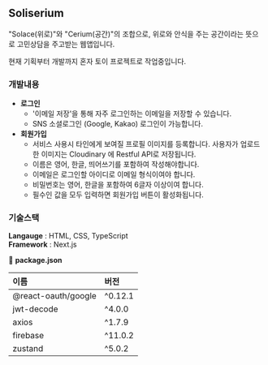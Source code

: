 ## Soliserium

"Solace(위로)"와 "Cerium(공간)"의 조합으로, 위로와 안식을 주는 공간이라는 뜻으로 고민상담을 주고받는 웹앱입니다.

현재 기획부터 개발까지 혼자 토이 프로젝트로 작업중입니다.

### 개발내용

- **로그인**
  - '이메일 저장'을 통해 자주 로그인하는 이메일을 저장할 수 있습니다.
  - SNS 소셜로그인 (Google, Kakao) 로그인이 가능합니다.
- **회원가입**
  - 서비스 사용시 타인에게 보여질 프로필 이미지를 등록합니다.
    사용자가 업로드한 이미지는 Cloudinary 에 Restful API로 저장됩니다.
  - 이름은 영어, 한글, 띄어쓰기를 포함하여 작성해야합니다.
  - 이메일은 로그인할 아이디로 이메일 형식이여야 합니다.
  - 비밀번호는 영어, 한글을 포함하여 6글자 이상이여 합니다.
  - 필수인 값을 모두 입력하면 회원가입 버튼이 활성화됩니다.

### 기술스택

**Langauge** : HTML, CSS, TypeScript  
**Framework** : Next.js

:memo: **package.json**

| 이름                | 버전    |
| :------------------ | :------ |
| @react-oauth/google | ^0.12.1 |
| jwt-decode          | ^4.0.0  |
| axios               | ^1.7.9  |
| firebase            | ^11.0.2 |
| zustand             | ^5.0.2  |
